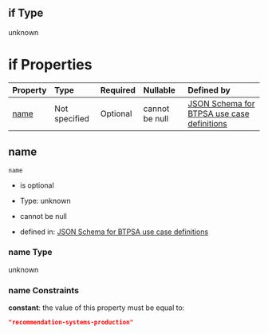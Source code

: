 ## if Type

unknown

# if Properties

| Property      | Type          | Required | Nullable       | Defined by                                                                                                                                                                                                        |
| :------------ | :------------ | :------- | :------------- | :---------------------------------------------------------------------------------------------------------------------------------------------------------------------------------------------------------------- |
| [name](#name) | Not specified | Optional | cannot be null | [JSON Schema for BTPSA use case definitions](btpsa-usecase-properties-services-items-allof-1-then-allof-88-if-properties-name.md "undefined#/properties/services/items/allOf/1/then/allOf/88/if/properties/name") |

## name



`name`

*   is optional

*   Type: unknown

*   cannot be null

*   defined in: [JSON Schema for BTPSA use case definitions](btpsa-usecase-properties-services-items-allof-1-then-allof-88-if-properties-name.md "undefined#/properties/services/items/allOf/1/then/allOf/88/if/properties/name")

### name Type

unknown

### name Constraints

**constant**: the value of this property must be equal to:

```json
"recommendation-systems-production"
```

